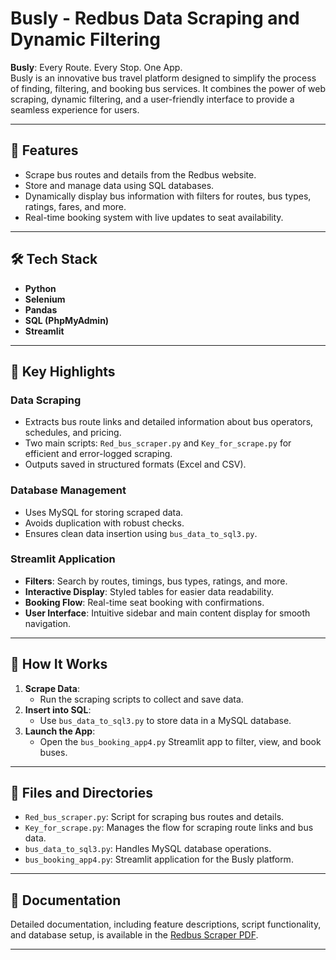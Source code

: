 # Busly - Redbus Data Scraping and Dynamic Filtering

**Busly**: Every Route. Every Stop. One App.  
Busly is an innovative bus travel platform designed to simplify the process of finding, filtering, and booking bus services. It combines the power of web scraping, dynamic filtering, and a user-friendly interface to provide a seamless experience for users.

---

## 🌟 **Features**
- Scrape bus routes and details from the Redbus website.
- Store and manage data using SQL databases.
- Dynamically display bus information with filters for routes, bus types, ratings, fares, and more.
- Real-time booking system with live updates to seat availability.

---

## 🛠️ **Tech Stack**
- **Python**
- **Selenium**
- **Pandas**
- **SQL (PhpMyAdmin)**
- **Streamlit**

---

## 🚀 **Key Highlights**
### **Data Scraping**
- Extracts bus route links and detailed information about bus operators, schedules, and pricing.
- Two main scripts: `Red_bus_scraper.py` and `Key_for_scrape.py` for efficient and error-logged scraping.
- Outputs saved in structured formats (Excel and CSV).

### **Database Management**
- Uses MySQL for storing scraped data.
- Avoids duplication with robust checks.
- Ensures clean data insertion using `bus_data_to_sql3.py`.

### **Streamlit Application**
- **Filters**: Search by routes, timings, bus types, ratings, and more.
- **Interactive Display**: Styled tables for easier data readability.
- **Booking Flow**: Real-time seat booking with confirmations.
- **User Interface**: Intuitive sidebar and main content display for smooth navigation.

---

## 📖 **How It Works**
1. **Scrape Data**:
   - Run the scraping scripts to collect and save data.
2. **Insert into SQL**:
   - Use `bus_data_to_sql3.py` to store data in a MySQL database.
3. **Launch the App**:
   - Open the `bus_booking_app4.py` Streamlit app to filter, view, and book buses.

---

## 📂 **Files and Directories**
- `Red_bus_scraper.py`: Script for scraping bus routes and details.
- `Key_for_scrape.py`: Manages the flow for scraping route links and bus data.
- `bus_data_to_sql3.py`: Handles MySQL database operations.
- `bus_booking_app4.py`: Streamlit application for the Busly platform.

---

## 📄 **Documentation**
Detailed documentation, including feature descriptions, script functionality, and database setup, is available in the [Redbus Scraper PDF](https://github.com/madhan96p/Red_bus_final/blob/main/Redbus_Scraper.pdf).

---
